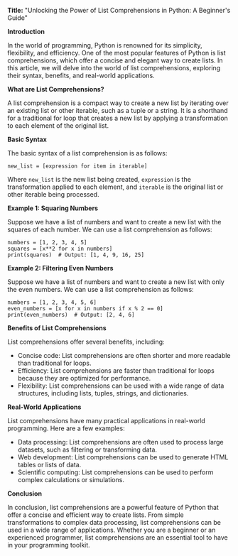 **Title:** "Unlocking the Power of List Comprehensions in Python: A Beginner's Guide"

**Introduction**

In the world of programming, Python is renowned for its simplicity, flexibility, and efficiency. One of the most popular features of Python is list comprehensions, which offer a concise and elegant way to create lists. In this article, we will delve into the world of list comprehensions, exploring their syntax, benefits, and real-world applications.

**What are List Comprehensions?**

A list comprehension is a compact way to create a new list by iterating over an existing list or other iterable, such as a tuple or a string. It is a shorthand for a traditional for loop that creates a new list by applying a transformation to each element of the original list.

**Basic Syntax**

The basic syntax of a list comprehension is as follows:
```
new_list = [expression for item in iterable]
```
Where `new_list` is the new list being created, `expression` is the transformation applied to each element, and `iterable` is the original list or other iterable being processed.

**Example 1: Squaring Numbers**

Suppose we have a list of numbers and want to create a new list with the squares of each number. We can use a list comprehension as follows:
```
numbers = [1, 2, 3, 4, 5]
squares = [x**2 for x in numbers]
print(squares)  # Output: [1, 4, 9, 16, 25]
```
**Example 2: Filtering Even Numbers**

Suppose we have a list of numbers and want to create a new list with only the even numbers. We can use a list comprehension as follows:
```
numbers = [1, 2, 3, 4, 5, 6]
even_numbers = [x for x in numbers if x % 2 == 0]
print(even_numbers)  # Output: [2, 4, 6]
```
**Benefits of List Comprehensions**

List comprehensions offer several benefits, including:

* Concise code: List comprehensions are often shorter and more readable than traditional for loops.
* Efficiency: List comprehensions are faster than traditional for loops because they are optimized for performance.
* Flexibility: List comprehensions can be used with a wide range of data structures, including lists, tuples, strings, and dictionaries.

**Real-World Applications**

List comprehensions have many practical applications in real-world programming. Here are a few examples:

* Data processing: List comprehensions are often used to process large datasets, such as filtering or transforming data.
* Web development: List comprehensions can be used to generate HTML tables or lists of data.
* Scientific computing: List comprehensions can be used to perform complex calculations or simulations.

**Conclusion**

In conclusion, list comprehensions are a powerful feature of Python that offer a concise and efficient way to create lists. From simple transformations to complex data processing, list comprehensions can be used in a wide range of applications. Whether you are a beginner or an experienced programmer, list comprehensions are an essential tool to have in your programming toolkit.
